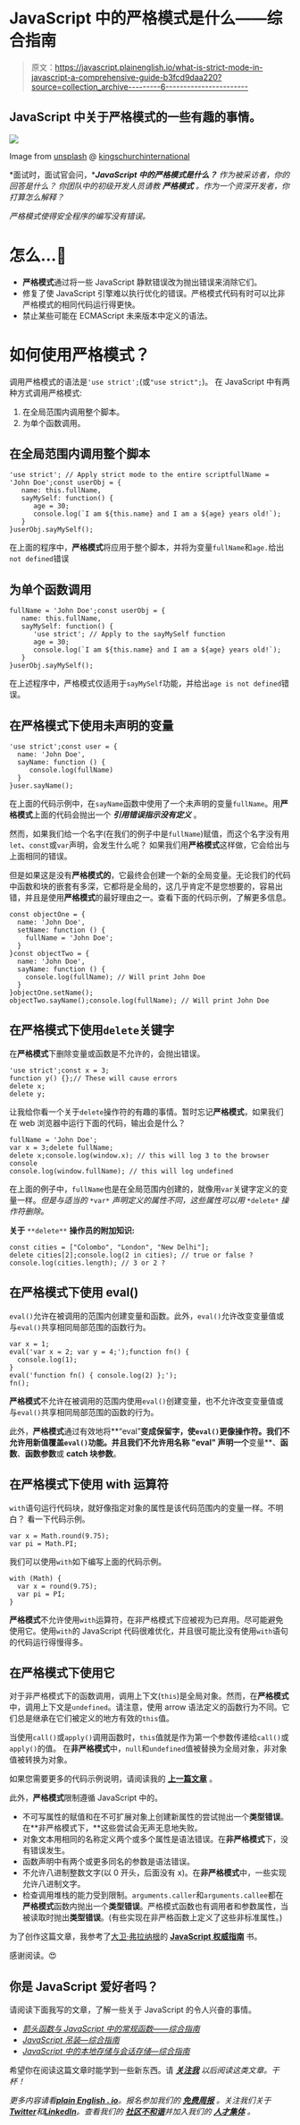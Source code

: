 # JavaScript 中的严格模式是什么——综合指南

> 原文：<https://javascript.plainenglish.io/what-is-strict-mode-in-javascript-a-comprehensive-guide-b3fcd9daa220?source=collection_archive---------6----------------------->

## JavaScript 中关于**严格模式的一些有趣的事情。**

![](img/dbdd296c925c9c4c315809576b98272b.png)

Image from [unsplash](https://unsplash.com/) @ [kingschurchinternational](https://unsplash.com/@kingschurchinternational)

*面试时，面试官会问，****JavaScript 中的严格模式是什么？*** *作为被采访者，你的回答是什么？
你团队中的初级开发人员请教* ***严格模式*** *。作为一个资深开发者，你打算怎么解释？*

*严格模式使得安全程序的编写没有错误。*

# 怎么…🤔

*   **严格模式**通过将一些 JavaScript 静默错误改为抛出错误来消除它们。
*   修复了使 JavaScript 引擎难以执行优化的错误。严格模式代码有时可以比非严格模式的相同代码运行得更快。
*   禁止某些可能在 ECMAScript 未来版本中定义的语法。

# 如何使用严格模式？

调用严格模式的语法是`'use strict';`(或`"use strict";`)。
在 JavaScript 中有两种方式调用严格模式:

1.  在全局范围内调用整个脚本。
2.  为单个函数调用。

## 在全局范围内调用整个脚本

```
'use strict'; // Apply strict mode to the entire scriptfullName = 'John Doe';const userObj = {
   name: this.fullName,
   sayMySelf: function() {
      age = 30;
      console.log(`I am ${this.name} and I am a ${age} years old!`);
   }
}userObj.sayMySelf();
```

在上面的程序中，**严格模式**将应用于整个脚本，并将为变量`fullName`和`age.`给出`not defined`错误

## 为单个函数调用

```
fullName = 'John Doe';const userObj = {
   name: this.fullName,
   sayMySelf: function() {
      'use strict'; // Apply to the sayMySelf function
      age = 30;
      console.log(`I am ${this.name} and I am a ${age} years old!`);
   }
}userObj.sayMySelf();
```

在上述程序中，严格模式仅适用于`sayMySelf`功能，并给出`age is not defined`错误。

## 在严格模式下使用未声明的变量

```
'use strict';const user = {
  name: 'John Doe',
  sayName: function () {
     console.log(fullName)
  }
}user.sayName();
```

在上面的代码示例中，在`sayName`函数中使用了一个未声明的变量`fullName`。用**严格模式**上面的代码会抛出一个 ***引用错误指示******没有定义*** 。

然而，如果我们给一个名字(在我们的例子中是`fullName`)赋值，而这个名字没有用`let`、`const`或`var`声明，会发生什么呢？
如果我们用**严格模式**这样做，它会给出与上面相同的错误。

但是如果这是没有**严格模式的**，它最终会创建一个新的全局变量。无论我们的代码中函数和块的嵌套有多深，它都将是全局的，这几乎肯定不是您想要的，容易出错，并且是使用**严格模式**的最好理由之一。查看下面的代码示例，了解更多信息。

```
const objectOne = {
  name: 'John Doe',
  setName: function () {
    fullName = 'John Doe';
  }
}const objectTwo = {
  name: 'John Doe',
  sayName: function () {
    console.log(fullName); // Will print John Doe
  }
}objectOne.setName();
objectTwo.sayName();console.log(fullName); // Will print John Doe
```

## 在严格模式下使用`delete`关键字

在**严格模式**下删除变量或函数是不允许的，会抛出错误。

```
'use strict';const x = 3;
function y() {};// These will cause errors
delete x;
delete y;
```

让我给你看一个关于`delete`操作符的有趣的事情。暂时忘记**严格模式**，如果我们在 web 浏览器中运行下面的代码，输出会是什么？

```
fullName = 'John Doe';
var x = 3;delete fullName;
delete x;console.log(window.x); // this will log 3 to the browser console
console.log(window.fullName); // this will log undefined
```

在上面的例子中，`fullName`也是在全局范围内创建的，就像用`var`关键字定义的变量一样。*但是与适当的* `*var*` *声明定义的属性不同，这些属性可以用* `*delete*` *操作符删除。*

**关于** `**delete**` **操作员的附加知识:**

```
const cities = ["Colombo", "London", "New Delhi"];
delete cities[2];console.log(2 in cities); // true or false ?
console.log(cities.length); // 3 or 2 ?
```

## 在严格模式下使用 eval()

`eval()`允许在被调用的范围内创建变量和函数。此外，`eval()`允许改变变量值或与`eval()`共享相同局部范围的函数行为。

```
var x = 1;
eval('var x = 2; var y = 4;');function fn() {
  console.log(1);
}
eval('function fn() { console.log(2) };');
fn();
```

**严格模式**不允许在被调用的范围内使用`eval()`创建变量，也不允许改变变量值或与`eval()`共享相同局部范围的函数的行为。

此外，**严格模式**通过有效地将**“eval”**变成保留字，使`eval()`更像操作符。我们不允许用新值覆盖`eval()`功能。并且我们不允许用名称 **"eval"** 声明一个**变量**、**函数**、**函数参数**或 **catch 块参数**。

## 在严格模式下使用 with 运算符

`with`语句运行代码块，就好像指定对象的属性是该代码范围内的变量一样。不明白？
看一下代码示例。

```
var x = Math.round(9.75);
var pi = Math.PI;
```

我们可以使用`with`如下编写上面的代码示例。

```
with (Math) {
  var x = round(9.75);
  var pi = PI;
}
```

**严格模式**不允许使用`with`运算符，在非严格模式下应被视为已弃用。尽可能避免使用它。使用`with`的 JavaScript 代码很难优化，并且很可能比没有使用`with`语句的代码运行得慢得多。

## 在严格模式下使用它

对于非严格模式下的函数调用，调用上下文(`this`)是全局对象。然而，在**严格模式**中，调用上下文是`undefined`。请注意，使用 arrow 语法定义的函数行为不同。它们总是继承在它们被定义的地方有效的`this`值。

当使用`call()`或`apply()`调用函数时，`this`值就是作为第一个参数传递给`call()`或`apply()`的值。
在**非严格模式**中，`null`和`undefined`值被替换为全局对象，非对象值被转换为对象。

如果您需要更多的代码示例说明，请阅读我的 [**上一篇文章**](/arrow-functions-vs-regular-functions-in-js-fa1a1f235c86) 。

此外，**严格模式**限制遵循 JavaScript 中的。

*   不可写属性的赋值和在不可扩展对象上创建新属性的尝试抛出一个**类型错误**。在**非严格模式下，**这些尝试会无声无息地失败。
*   对象文本用相同的名称定义两个或多个属性是语法错误。在**非严格模式**下，没有错误发生。
*   函数声明中有两个或更多同名的参数是语法错误。
*   不允许八进制整数文字(以 0 开头，后面没有 x)。在**非严格模式**中，一些实现允许八进制文字。
*   检查调用堆栈的能力受到限制。`arguments.caller`和`arguments.callee`都在**严格模式**函数内抛出一个**类型错误**。严格模式函数也有调用者和参数属性，当被读取时抛出**类型错误**。(有些实现在非严格函数上定义了这些非标准属性。)

为了创作这篇文章，我参考了[大卫·弗拉纳根](https://medium.com/u/70b3d287f497?source=post_page-----b3fcd9daa220--------------------------------)的 [**JavaScript 权威指南**](https://www.amazon.com/JavaScript-Definitive-Most-Used-Programming-Language/dp/1491952024) 书。

感谢阅读。😍

## 你是 JavaScript 爱好者吗？

请阅读下面我写的文章，了解一些关于 JavaScript 的令人兴奋的事情。

*   [*箭头函数与 JavaScript 中的常规函数——综合指南*](/arrow-functions-vs-regular-functions-in-js-fa1a1f235c86)
*   [*JavaScript 吊装—综合指南*](/javascript-hoisting-a-comprehensive-guide-89211c219d45)
*   [*JavaScript 中的本地存储与会话存储—综合指南*](/local-storagevs-session-storage-in-javascript-a-comprehensive-guide-df887398e69)

希望你在阅读这篇文章时能学到一些新东西。请 [***关注我***](https://medium.com/@sudarshanadayananda) *以后阅读这类文章。干杯！*

*更多内容请看*[***plain English . io***](https://plainenglish.io/)*。报名参加我们的* [***免费周报***](http://newsletter.plainenglish.io/) *。关注我们关于*[***Twitter***](https://twitter.com/inPlainEngHQ)**和*[***LinkedIn***](https://www.linkedin.com/company/inplainenglish/)*。查看我们的* [***社区不和谐***](https://discord.gg/GtDtUAvyhW)**并加入我们的* [***人才集体***](https://inplainenglish.pallet.com/talent/welcome) *。***
